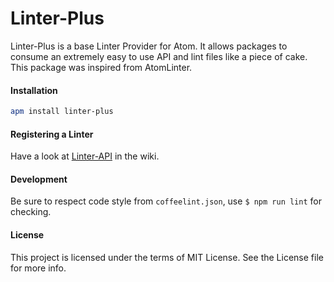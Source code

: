 Linter-Plus
==========

Linter-Plus is a base Linter Provider for Atom. It allows packages to consume an extremely easy to use API and lint files like a piece of cake.
This package was inspired from AtomLinter.

#### Installation

```sh
apm install linter-plus
```

#### Registering a Linter

Have a look at [Linter-API](https://github.com/AtomLinter/linter-plus/wiki/Linter-API) in the wiki.

#### Development

Be sure to respect code style from `coffeelint.json`, use `$ npm run lint` for checking.

#### License
This project is licensed under the terms of MIT License. See the License file for more info.
